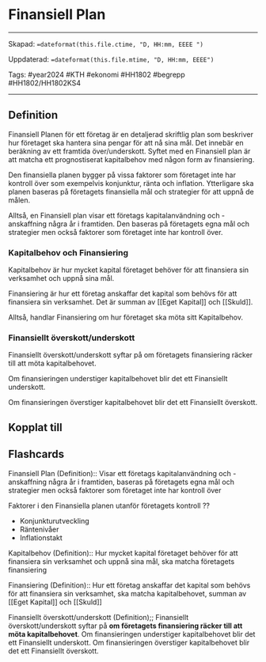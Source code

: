 # Finansiell Plan

---

Skapad: `=dateformat(this.file.ctime, "D, HH:mm, EEEE ")`

Uppdaterad: `=dateformat(this.file.mtime, "D, HH:mm, EEEE")`

Tags: #year2024 #KTH #ekonomi #HH1802 #begrepp #HH1802/HH1802KS4

---

## Definition

Finansiell Planen för ett företag är en detaljerad skriftlig plan som beskriver hur företaget ska hantera sina pengar för att nå sina mål. Det innebär en beräkning av ett framtida över/underskott. Syftet med en Finansiell plan är att matcha ett prognostiserat kapitalbehov med någon form av finansiering.

Den finansiella planen bygger på vissa faktorer som företaget inte har kontroll över som exempelvis konjunktur, ränta och inflation. Ytterligare ska planen baseras på företagets finansiella mål och strategier för att uppnå de målen.

Alltså, en Finansiell plan visar ett företags kapitalanvändning och -anskaffning några år i framtiden. Den baseras på företagets egna mål och strategier men också faktorer som företaget inte har kontroll över.

### Kapitalbehov och Finansiering

Kapitalbehov är hur mycket kapital företaget behöver för att finansiera sin verksamhet och uppnå sina mål.

Finansiering är hur ett företag anskaffar det kapital som behövs för att finansiera sin verksamhet. Det är summan av [[Eget Kapital]] och [[Skuld]].

Alltså, handlar Finansiering om hur företaget ska möta sitt Kapitalbehov.

### Finansiellt överskott/underskott

Finansiellt överskott/underskott syftar på om företagets finansiering räcker till att möta kapitalbehovet.

Om finansieringen understiger kapitalbehovet blir det ett Finansiellt underskott.

Om finansieringen överstiger kapitalbehovet blir det ett Finansiellt överskott.

## Kopplat till

## Flashcards

Finansiell Plan (Definition):: Visar ett företags kapitalanvändning och -anskaffning några år i framtiden, baseras på företagets egna mål och strategier men också faktorer som företaget inte har kontroll över

Faktorer i den Finansiella planen utanför företagets kontroll
??
- Konjunkturutveckling
- Räntenivåer
- Inflationstakt

Kapitalbehov (Definition):: Hur mycket kapital företaget behöver för att finansiera sin verksamhet och uppnå sina mål, ska matcha företagets finansiering

Finansiering (Definition):: Hur ett företag anskaffar det kapital som behövs för att finansiera sin verksamhet, ska matcha kapitalbehovet, summan av [[Eget Kapital]] och [[Skuld]]

Finansiellt överskott/underskott (Definition);; Finansiellt överskott/underskott syftar på **om företagets finansiering räcker till att möta kapitalbehovet**. Om finansieringen understiger kapitalbehovet blir det ett Finansiellt underskott. Om finansieringen överstiger kapitalbehovet blir det ett Finansiellt överskott.
